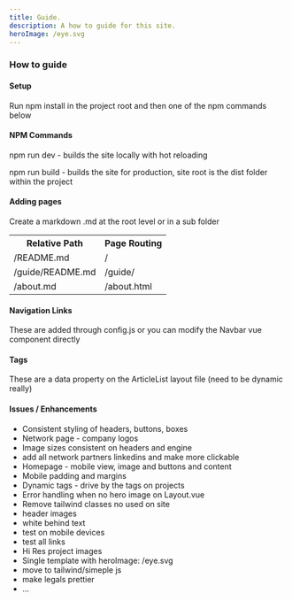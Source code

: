 ```yaml
---
title: Guide.
description: A how to guide for this site.
heroImage: /eye.svg
---
```


<h3 class="text-blue text-left mb-3 text-2xl">
 How to guide
</h3>

<h4 class="text-green">Setup</h4>
<p>Run npm install in the project root and then one of the npm commands below</p>


<h4 class="text-green mt-4">NPM Commands</h4>
<p>npm run dev - builds the site locally with hot reloading</p>
<p>npm run build - builds the site for production, site root is the dist folder within the project</p>


<h4 class="text-green mt-4">Adding pages</h4>
<p>Create a markdown .md at the root level or in a sub folder</p>

<table class="mt-4 w-2/3">
<tr>
<th>Relative Path</th>
<th>Page Routing</th>
</tr>
<tr>
<td>/README.md</td>
<td>/</td>
</tr>
<tr>
<td>/guide/README.md</td>
<td>/guide/</td>
</tr>
<tr>
<td>/about.md</td>
<td>/about.html</td>
</tr>
</table>

<h4 class="text-green mt-4">Navigation Links</h4>
<p>These are added through config.js or you can modify the Navbar vue component directly</p>

<h4 class="text-green mt-4">Tags</h4>
<p>These are a data property on the ArticleList layout file (need to be dynamic really)</p>


<h4 class="text-green mt-4">Issues / Enhancements</h4>
<ul>
<li>Consistent styling of headers, buttons, boxes</li>
<li>Network page - company logos</li>
<li>Image sizes consistent on headers and engine </li>
<li>add all network partners linkedins and make more clickable</li>
<li>Homepage - mobile view, image and buttons and content</li>
<li>Mobile padding and margins</li>
<li>Dynamic tags - drive by the tags on projects</li>
<li>Error handling when no hero image on Layout.vue</li>
<li>Remove tailwind classes no used on site</li>
<li>header images</li>
<li>white behind text</li>
<li>test on mobile devices</li>
<li>test all links</li>
<li>Hi Res project images</li>
<li>Single template with heroImage: /eye.svg </li>
<li>move to tailwind/simeple js</li>
<li>make legals prettier</li>
<li>...</li>
</ul>